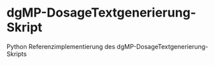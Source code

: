 # dgMP-DosageTextgenerierung-Skript
Python Referenzimplementierung des dgMP-DosageTextgenerierung-Skripts
